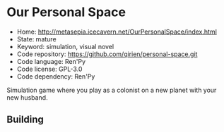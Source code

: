 # Our Personal Space

- Home: http://metasepia.icecavern.net/OurPersonalSpace/index.html
- State: mature
- Keyword: simulation, visual novel
- Code repository: https://github.com/qirien/personal-space.git
- Code language: Ren'Py
- Code license: GPL-3.0
- Code dependency: Ren'Py

Simulation game where you play as a colonist on a new planet with your new husband.

## Building


